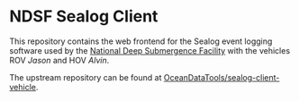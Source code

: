 # NDSF Sealog Client

This repository contains the web frontend for the Sealog event logging software used by the [National Deep Submergence Facility][ndsf] with the vehicles ROV *Jason* and HOV *Alvin*.

The upstream repository can be found at [OceanDataTools/sealog-client-vehicle][upstream].

  [ndsf]: https://ndsf.whoi.edu/
  [upstream]: https://github.com/oceandatatools/sealog-client-vehicle/
